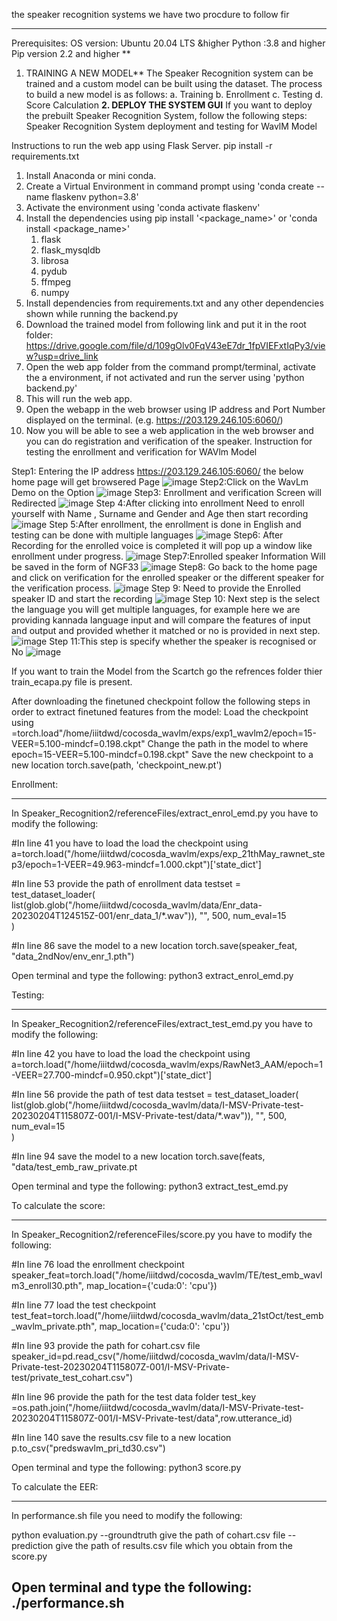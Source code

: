 the speaker recognition systems we have two procdure to follow fir
____________
Prerequisites:
OS version: Ubuntu 20.04 LTS &higher
Python :3.8 and higher
Pip version 2.2 and higher
**
1. TRAINING A NEW MODEL**
   The Speaker Recognition system can be trained and a custom model can be built using the dataset. The process to build a new model is as follows:
   a. Training
   b. Enrollment
   c. Testing
   d. Score Calculation
**2. DEPLOY THE SYSTEM GUI**
   If you want to deploy the prebuilt Speaker Recognition System, follow the following steps:
   Speaker Recognition System deployment and testing for WavlM Model

Instructions to run the web app using Flask Server.
pip install -r requirements.txt

1. Install Anaconda or mini conda.
2. Create a Virtual Environment in command prompt using 'conda create --name flaskenv python=3.8'
3. Activate the environment using 'conda activate flaskenv'
4. Install the dependencies using pip install '<package_name>' or 'conda install <package_name>'
    1. flask
    2. flask_mysqldb
    3. librosa
    4. pydub
    5. ffmpeg
    6. numpy
5. Install dependencies from requirements.txt and any other dependencies shown while running the backend.py
7. Download the trained model from following link and put it in the root folder:
   https://drive.google.com/file/d/109gOlv0FqV43eE7dr_1fpVIEFxtIqPy3/view?usp=drive_link
8. Open the web app folder from the command prompt/terminal, activate the a environment, if not activated and run the server using 'python backend.py'
9. This will run the web app.
10. Open the webapp in the web browser using IP address and Port Number displayed on the terminal. (e.g. https://203.129.246.105:6060/)
11. Now you will be able to see a web application in the web browser and you can do registration and verification of the speaker.
Instruction for testing the enrollment and verification for WAVlm Model

Step1: Entering the IP address  https://203.129.246.105:6060/ the below home page will get browsered Page
![image](https://github.com/SR-MEiTY/Speaker_Recognition2/assets/104900510/bbaf650c-a2d6-4e16-851a-05cf042796f8)
Step2:Click on the WavLm Demo on the Option
![image](https://github.com/SR-MEiTY/Speaker_Recognition2/assets/104900510/3c44a6f9-aeb2-44ed-9a50-84b34dbc2f58)
Step3: Enrollment and verification Screen will Redirected
![image](https://github.com/SR-MEiTY/Speaker_Recognition2/assets/104900510/23ab41b0-9318-4912-b045-dcf9b3b39cff)
Step 4:After clicking into enrollment Need to enroll yourself with Name , Surname and Gender and Age then start recording 
![image](https://github.com/SR-MEiTY/Speaker_Recognition2/assets/104900510/1f71d064-1e52-4569-b7f4-21f1b1e3e54b)
 Step 5:After enrollment, the enrollment is done in English and testing can be done with multiple languages
 ![image](https://github.com/SR-MEiTY/Speaker_Recognition2/assets/104900510/62c4839e-963b-40fa-a601-78f872a8895d)
 Step6: After Recording for the enrolled voice is completed it will pop up a window like enrollment under progress.
 ![image](https://github.com/SR-MEiTY/Speaker_Recognition2/assets/104900510/44740a78-51e2-4842-9830-54071114cc64)
 Step7:Enrolled speaker Information Will be saved in the form of NGF33
 ![image](https://github.com/SR-MEiTY/Speaker_Recognition2/assets/104900510/2b9f941f-d3fb-4444-a734-54752122d40c)
 Step8: Go back to the home page and click on verification for the enrolled speaker or the different speaker for the verification process.
 ![image](https://github.com/SR-MEiTY/Speaker_Recognition2/assets/104900510/34be2636-d029-4587-b755-e56366b5475b)
 Step 9: Need to provide the Enrolled speaker ID and start the recording 
 ![image](https://github.com/SR-MEiTY/Speaker_Recognition2/assets/104900510/41435b08-291c-4190-8564-d186bab03340)
 Step 10: Next step is the select the language you will get multiple languages, for example here we are providing kannada language input and will compare the features of input and output and provided 
 whether it matched or no is provided in next step.
 ![image](https://github.com/SR-MEiTY/Speaker_Recognition2/assets/104900510/a073307a-e99f-437b-b36a-727bd8e5175c)
 Step 11:This step is specify whether the speaker is recognised or No
 ![image](https://github.com/SR-MEiTY/Speaker_Recognition2/assets/104900510/9f925f96-c797-43e8-aede-0a35ed06aa2f)

If you want to train the Model from the Scartch go the refrences folder thier train_ecapa.py file is present.

After downloading the finetuned checkpoint follow the following steps in order to extract finetuned features from the model:
Load the checkpoint using =torch.load"/home/iiitdwd/cocosda_wavlm/exps/exp1_wavlm2/epoch=15-VEER=5.100-mindcf=0.198.ckpt"
Change the path in the model to where epoch=15-VEER=5.100-mindcf=0.198.ckpt"
Save the new checkpoint to a new location torch.save(path, 'checkpoint_new.pt')

Enrollment:
___________
In Speaker_Recognition2/referenceFiles/extract_enrol_emd.py you have to modify the following:

#In line 41 you have to load the load the checkpoint using
a=torch.load("/home/iiitdwd/cocosda_wavlm/exps/exp_21thMay_rawnet_step3/epoch=1-VEER=49.963-mindcf=1.000.ckpt")['state_dict']

#In line 53 provide the path of enrollment data
testset = test_dataset_loader(
    list(glob.glob("/home/iiitdwd/cocosda_wavlm/data/Enr_data-20230204T124515Z-001/enr_data_1/*.wav")),
    "",
    500,
    num_eval=15   
)

#In line 86 save the model to a new location
torch.save(speaker_feat, "data_2ndNov/env_enr_1.pth")

Open terminal and type the following:
python3 extract_enrol_emd.py

Testing:
________
In Speaker_Recognition2/referenceFiles/extract_test_emd.py you have to modify the following:

#In line 42 you have to load the load the checkpoint using
a=torch.load("/home/iiitdwd/cocosda_wavlm/exps/RawNet3_AAM/epoch=1-VEER=27.700-mindcf=0.950.ckpt")['state_dict']

#In line 56 provide the path of test data
testset = test_dataset_loader(
    list(glob.glob("/home/iiitdwd/cocosda_wavlm/data/I-MSV-Private-test-20230204T115807Z-001/I-MSV-Private-test/data/*.wav")),
    "",
    500,
    num_eval=15   
)

#In line 94 save the model to a new location
torch.save(feats, "data/test_emb_raw_private.pt

Open terminal and type the following:
python3 extract_test_emd.py

To calculate the score:
_______________________
In Speaker_Recognition2/referenceFiles/score.py you have to modify the following:

#In line 76 load the enrollment checkpoint
speaker_feat=torch.load("/home/iiitdwd/cocosda_wavlm/TE/test_emb_wavlm3_enroll30.pth", map_location={'cuda:0': 'cpu'})

#In line 77 load the test checkpoint
test_feat=torch.load("/home/iiitdwd/cocosda_wavlm/data_21stOct/test_emb_wavlm_private.pth", map_location={'cuda:0': 'cpu'})

#In line 93 provide the path for cohart.csv file
speaker_id=pd.read_csv("/home/iiitdwd/cocosda_wavlm/data/I-MSV-Private-test-20230204T115807Z-001/I-MSV-Private-test/private_test_cohart.csv")

#In line 96 provide the path for the test data folder
test_key =os.path.join("/home/iiitdwd/cocosda_wavlm/data/I-MSV-Private-test-20230204T115807Z-001/I-MSV-Private-test/data",row.utterance_id) 

#In line 140 save the results.csv file to a new location
p.to_csv("predswavlm_pri_td30.csv")

Open terminal and type the following:
python3 score.py

To calculate the EER:
_____________________
In performance.sh file you need to modify the following:
 
python evaluation.py --groundtruth give the path of cohart.csv file --prediction give the path of results.csv file which you obtain from the score.py

Open terminal and type the following:
./performance.sh
--------------------------------------------------------------------------------------------------------------------------------------
